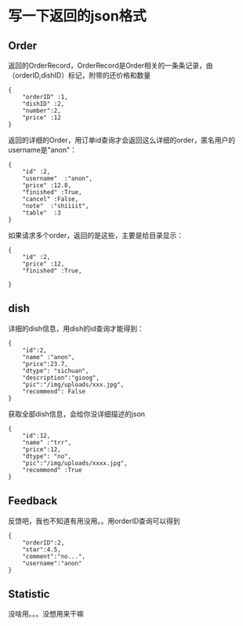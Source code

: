 # 写一下返回的json格式


## Order

返回的OrderRecord，OrderRecord是Order相关的一条条记录，由（orderID,dishID）标记，附带的还价格和数量

```
{
    "orderID" :1,
    "dishID" :2,
    "number":2,
    "price" :12
}
```

返回的详细的Order，用订单id查询才会返回这么详细的order，匿名用户的username是"anon"：
```
{
    "id" :2,
    "username"  :"anon",
    "price" :12.8,
    "finished" :True,
    "cancel" :False,
    "note"  :"shiiiit",
    "table"  :3
}
```


如果请求多个order，返回的是这些，主要是给目录显示：
```
{
    "id" :2,
    "price" :12,
    "finished" :True,

}
```


## dish
详细的dish信息，用dish的id查询才能得到：
```
{
    "id":2,
    "name" :"anon",
    "price":23.7,
    "dtype": "sichuan",
    "description":"gioog",
    "pic":"/img/uploads/xxx.jpg",
    "recommend": False
}
```

获取全部dish信息，会给你没详细描述的json
```
{
    "id":12,
    "name" :"trr",
    "price":12,
    "dtype": "no",
    "pic":"/img/uploads/xxxx.jpg",
    "recommend" :True
}
```

## Feedback
反馈吧，我也不知道有用没用。。用orderID查询可以得到
```
{
    "orderID":2,
    "star":4.5,
    "comment":"no...",
    "username":"anon"
}
```

##  Statistic
没啥用。。。没想用来干嘛  

